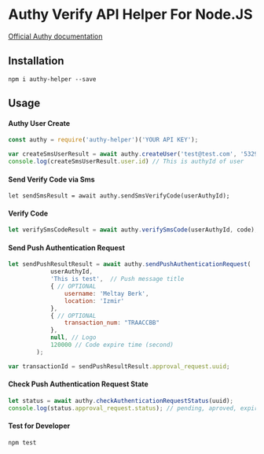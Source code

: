 # Authy Verify API Helper For Node.JS

[Official Authy documentation](https://www.twilio.com/docs/authy/api "Officlial documentation")

## Installation

`npm i authy-helper --save`

## Usage
#### Authy User Create
```javascript
const authy = require('authy-helper')('YOUR API KEY');

var createSmsUserResult = await authy.createUser('test@test.com', '532999999', '90');
console.log(createSmsUserResult.user.id) // This is authyId of user
```
#### Send Verify Code via Sms

    let sendSmsResult = await authy.sendSmsVerifyCode(userAuthyId);

#### Verify Code

```javascript
let verifySmsCodeResult = await authy.verifySmsCode(userAuthyId, code);
```

#### Send Push Authentication Request
```javascript
let sendPushResultResult = await authy.sendPushAuthenticationRequest(
            userAuthyId, 
            'This is test',  // Push message title
            { // OPTIONAL
            	username: 'Meltay Berk',
            	location: 'Izmir'
            }, 
            { // OPTIONAL
                transaction_num: "TRAACCBB" 
            },
            null, // Logo
            120000 // Code expire time (second)
        );

var transactionId = sendPushResultResult.approval_request.uuid;
```

#### Check Push Authentication Request State
```javascript
let status = await authy.checkAuthenticationRequestStatus(uuid);
console.log(status.approval_request.status); // pending, aproved, expired or denied
```

#### Test for Developer

`npm test`